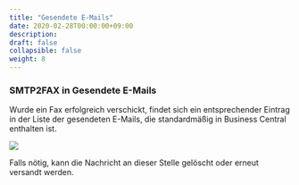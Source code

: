 ```yaml
---
title: "Gesendete E-Mails"
date: 2020-02-28T00:00:00+09:00
description: 
draft: false
collapsible: false
weight: 8
---
```


### SMTP2FAX in Gesendete E-Mails

Wurde ein Fax erfolgreich verschickt, findet sich ein entsprechender Eintrag in der Liste der gesendeten E-Mails, die standardmäßig in Business Central enthalten ist.

![](images/apps/smtp2fax/SMTP2FAX_GesendeteEmails.png)

Falls nötig, kann die Nachricht an dieser Stelle gelöscht oder erneut versandt werden.
